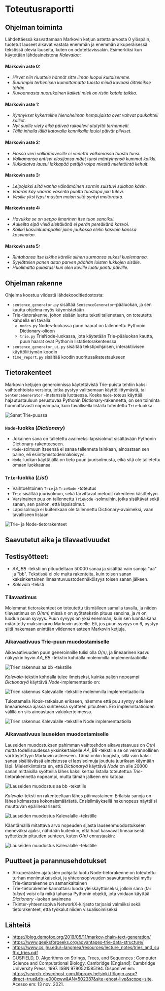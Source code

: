 # Toteutusraportti

## Ohjelman toiminta


Lähdettäessä kasvattamaan Markovin ketjun astetta arvosta 0 ylöspäin, tuotetut lauseet alkavat vastata enemmän ja enemmän alkuperäisessä tekstissä olevia lauseita, kuten on odotettavissakin. Esimerkiksi kun käytetään lähdeaineistona _Kalevalaa_:
#### Markovin aste 0:
* _Hirvet niin riuuttele hännät sitte ilman luopui kultaisemme._
* _Suurimpia terhenisen kumottamatta tuosta miniä kuvoasi äitteleikse tähän._
* _Kuvoannasta nuorukainen kaiketi mieli on ristin katala taikka._

#### Markovin aste 1:
* _Kynnykset kykertelihe hienohelman hempujaista ovet vahvat paukahteli kalliot._
* _Nyt suolle viety eikä päiveä rukoelevi ututyttö terhenneiti._
* _Tällä inhalla iällä katovalla kannikalla lauloi päivät pilviset._

#### Markovin aste 2:
* _Elossa vieri valkamavesille ei venettä valkamassa tuosta tunsi._
* _Valkamansa entiset elosijansa mäet tunsi mäntyinensä kummut kaikki._
* _Kukkalatva lausui lakkapää petäjä voipa miestä mieletöintä kehuit._

#### Markovin aste 3:
* _Leipojaksi siitä vanha väinämöinen sormin suistuvi sulahan käsin._
* _Vaaran käy vaaran vasenta puolta tuostapa joki tulevi._
* _Vesille yksi lypsi mustan maion siitä syntyi meltorauta._

#### Markovin aste 4:
* _Havukka se on seppo ilmarinen itse tuon sanoiksi._
* _Aukeilta eipä vielä sieltäkänä ei perän pereäkänä kasvoi._
* _Kaikki kasvinkumppalini joien joukossa elelin kasvoin kanssa kasvinaian._

#### Markovin aste 5:
* _Rintahansa itse iskihe kärelle siihen surmansa sukesi kuolemansa._
* _Syylättelen panen aitan parven päähän luisten lukkojen sisälle._
* _Huolimatta poiastasi kun olen koville luotu pantu päiville._

## Ohjelman rakenne

Ohjelma koostuu viidestä lähdekooditiedostosta:
* `sentence_generator.py` sisältää `SentenceGenerator`-pääluokan, ja sen kautta ohjelma myös käynnistetään
* Trie-tietorakenne, johon sisään luettu teksti tallenetaan, on toteutettu kahdella eri tavalla:
  * `nodes.py` Nodes-luokassa puun haarat on tallennettu Pythonin Dictionary-olioon
  * `trie.py` TrieNode-luokassa, jota käytetään Trie-pääluokan kautta, puun haarat ovat Pythonin listatietorakenteessa
* `sentence_generator_ui.py` sisältää tekstipohjaisen, interaktiivisen käyttöliittymän koodin
* `time_report.py` sisältää koodin suoritusaikatestaukseen

## Tietorakenteet
Markovin ketjujen generoinnissa käytettävistä Trie-puista tehtiin kaksi vaihtoehtoista versiota, jotka pystyy valitsemaan käyttöliittymästä, tai `SentenceGenerator` -instanssia luotaessa. Koska `Node`-toteus käyttää hajautustauluun perustuvaa Pythonin Dictionary-rakennetta, on sen toiminta huomattavasti nopeampaa, kuin tavallisella listalla toteutettu `Trie`-luokka.

![Sanat Trie-puussa](https://github.com/jatufin/lausegeneraattori/blob/master/dokumentaatio/sanat_puussa.svg)

### `Node`-luokka (_Dictionary_)
* Jokainen sana on talletettu avaimeksi lapsisolmut sisältävään Pythonin Dictionary-rakenteeseen.
* `Node`-solmuun itseensä ei sanaa tallenneta lainkaan, ainoastaan sen paino, eli esiintymistodennäköisyys.
* `Node`-luokan käyttäjällä on tieto puun juurisolmusta, eikä sitä ole talletettu omaan luokkaansa.

### `Trie`-luokka (_List_)
* Vaihtoehtoinen `Trie` ja `TrieNode` -toteutus
* `Trie` sisältää juurisolmun, sekä tarvittavat metodit rakenteen käsittelyyn.
* Varsinainen puu on tallennettu `TrieNode` -solmuihin, jotka sisältävät sekä sanan, sen painon, että lapsisolmut.
* Lapsisolmuja ei kuitenkaan ole tallennettu Dictionary-avaimeksi, vaan tavalliseen listaan

![Trie- ja Node-tietorakenteet](https://github.com/jatufin/lausegeneraattori/blob/master/dokumentaatio/Trie_ja_Node-rakenteet.svg)

## Saavutetut aika ja tilavaativuudet

## Testisyötteet:

* _AA_BB_ -teksti on pituudeltaan 50000 sanaa ja sisältää vain sanoja "aa" ja "bb". Tekstissä ei ole muita rakenteita, kuin toisen sanan kaksinkertainen ilmaantuvuustodennäköisyys toisen sanan jälkeen.
* _Kalevala_ -teksti
### Tilavaatimus
Molemmat tietorakenteet on toteutettu täsmälleen samalla tavalla, ja niiden tilavaatimus on _O(nm)_ missä _n_ on syötetekstin pituus sanoina, ja _m_ on luodun puun syvyys. Puun syvyys on yksi enemmän, kuin sen luontiaikana määritetty maksimiarvo Markovin asteelle. Eli, jos puun syvyys on 6, pystyy siitä hakemaan enintään viidennen asteen Markovin ketjuja.

### Aikavaativuus Trie-puun muodostamiselle
Aikavaativuuden puun generoinnille tulisi olla _O(n)_, ja lineaarinen kasvu näkyykin hyvin _AA_BB_ -tekstin kohdalla molemmilla implementaatioilla:

![Trien rakennus aa bb -tekstille](https://github.com/jatufin/lausegeneraattori/blob/master/dokumentaatio/build_aabb.png)

_Kalevala_-tekstin kohdalla tulee ilmeiseksi, kuinka paljon nopeampi _Dictionaryä_ käyttävä _Node_-implementaatio on:

![Trien rakennus Kalevalalle -tekstille molemmilla implementaatioilla](https://github.com/jatufin/lausegeneraattori/blob/master/dokumentaatio/build_Kalevala.png)

Tulostamalla _Node_-ratkaisun erikseen, näemme että puu syntyy edelleen lineaarisessa ajassa suhteessa syötteen pituuteen. Ero implemntaatioiden välillä on siis ainoastaan vakiokertoimessa.

![Trien rakennus Kalevalalle -tekstille Node implementaatiolla](https://github.com/jatufin/lausegeneraattori/blob/master/dokumentaatio/build_Kalevala_Node.png)

### Aikavaativuus lauseiden muodostamiselle

Lauseiden muodostuksen pahimman vaihtoehdon aikavastaavuus on _O(n)_ mutta todellisuudessa yksinkertaiselle _AA_BB_ -tekstille se on verrannollinen vai käytettyyn Markovin asteeseen. Tämä onkin loogista, sillä vain kaksi sanaa sisältävässä aineistossa ei lapsisolmuja jouduta juurikaan käymään läpi. Mielenkiintoista en, että _Dictionaryä_ käyttävä _Node_ on alle 20000 sanan mittaisilla syötteillä lähes kaksi kertaa listalla toteutettua _Trie_-tietorakennetta nopeampi, mutta tämän jälkeen ero katoaa:

![Lauseiden muodostus aa bb -tekstille](https://github.com/jatufin/lausegeneraattori/blob/master/dokumentaatio/generation_aabb.png)

_Kalevala_-teksti on rakenteeltaan lähes päinvastainen: Erilaisia sanoja on lähes kolmasosa kokonaismäärästä. Ensisilmäyksellä hakunopeus näyttäisi muuttuvan epälineaarisesti:

![Lauseiden muodostus Kalevalalle -tekstille](https://github.com/jatufin/lausegeneraattori/blob/master/dokumentaatio/generation_Kalevala.png)

Kääntämällä mitattava arvo nopeuden sijasta lauseenmuodostukseen meneväksi ajaksi, nähdään kuitenkin, että haut kasvavat lineaarisesti syötetkstin pituuden suhteen, kuten _O(n)_ ennustaakin:

![Lauseiden muodostus Kalevalalle -tekstille](https://github.com/jatufin/lausegeneraattori/blob/master/dokumentaatio/generation_Kalevala_time.png)

## Puutteet ja parannusehdotukset
* Alkuperäisten ajatusten pohjalta luotu Node-tietorakenne on toteutettu turhan monimutkaiseksi, ja yhteensopivuuden saavuttamiseksi myös Trie-tietorakenne on samankaltainen
* Trie-tietorakenne kannattaisi luoda yleiskäyttöiseksi, jolloin sana (tai _token_) voisi olla mikä tahansa Pythonin objekti, jota voidaan käyttää _Dictionary_ -luokan avaimena
* Tkinter-yhteensopiva NetworkX-kirjasto tarjoaisi valmiiksi sekä tietorakenteet, että työkalut niiden visualisoimiseksi

## Lähteitä
* https://blog.demofox.org/2019/05/11/markov-chain-text-generation/
* https://www.geeksforgeeks.org/advantages-trie-data-structure/
* https://www.cs.jhu.edu/~langmea/resources/lecture_notes/tries_and_suffix_tries.pdf
* GUSFIELD, D. Algorithms on Strings, Trees, and Sequences : Computer Science and Computational Biology. Cambridge [England]: Cambridge University Press, 1997. ISBN 9780521585194. Disponível em: https://search-ebscohost-com.libproxy.helsinki.fi/login.aspx?direct=true&db=e000xww&AN=502387&site=ehost-live&scope=site. Acesso em: 13 nov. 2021.
